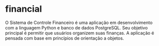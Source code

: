# financial
O Sistema de Controle Financeiro é uma aplicação em desenvolvimento com a linguagem Python e banco de dados PostgreSQL. Seu objetivo principal é permitir que usuários organizem suas finanças. A aplicação é pensada com base em princípios de orientação a objetos.
